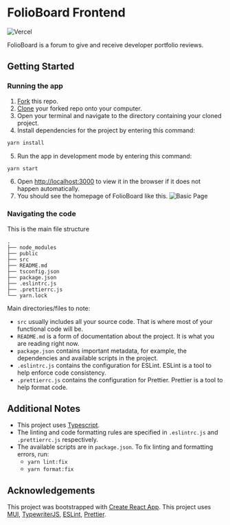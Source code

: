 # FolioBoard Frontend 

![Vercel](https://vercelbadge.vercel.app/api/ckcherry23/folioboard-frontend)

FolioBoard is a forum to give and receive developer portfolio reviews.

## Getting Started

### Running the app

1. [Fork](https://docs.github.com/en/get-started/quickstart/fork-a-repo#forking-a-repository) this repo.
2. [Clone](https://docs.github.com/en/get-started/quickstart/fork-a-repo#cloning-your-forked-repository) your forked repo onto your computer.
3. Open your terminal and navigate to the directory containing your cloned project.
4. Install dependencies for the project by entering this command:

```bash
yarn install
```

5. Run the app in development mode by entering this command:

```bash
yarn start
```

6. Open [http://localhost:3000](http://localhost:3000) to view it in the browser if it does not happen automatically.
7. You should see the homepage of FolioBoard like this.
   ![Basic Page](public/images/BasicPage.png)

### Navigating the code

This is the main file structure

```
.
├── node_modules
├── public
├── src
├── README.md
├── tsconfig.json
├── package.json
├── .eslintrc.js
├── .prettierrc.js
└── yarn.lock
```

Main directories/files to note:

-   `src` usually includes all your source code. That is where most of your functional code will be.
-   `README.md` is a form of documentation about the project. It is what you are reading right now.
-   `package.json` contains important metadata, for example, the dependencies and available scripts in the project.
-   `.eslintrc.js` contains the configuration for ESLint. ESLint is a tool to help enforce code consistency.
-   `.prettierrc.js` contains the configuration for Prettier. Prettier is a tool to help format code.

## Additional Notes

-   This project uses [Typescript](https://www.typescriptlang.org/).
-   The linting and code formatting rules are specified in `.eslintrc.js` and `.prettierrc.js` respectively.
-   The available scripts are in `package.json`.
    To fix linting and formatting errors, run:
    -   `yarn lint:fix`
    -   `yarn format:fix`

## Acknowledgements

This project was bootstrapped with [Create React App](https://github.com/facebook/create-react-app).
This project uses [MUI](https://mui.com/),
[TypewriterJS](https://github.com/tameemsafi/typewriterjs#readme),
[ESLint](https://eslint.org/), [Prettier](https://prettier.io/).
